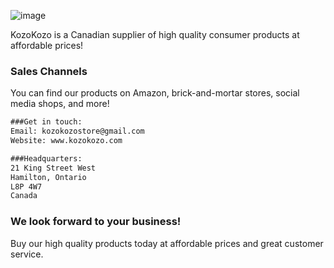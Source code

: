 ![image](https://user-images.githubusercontent.com/82908376/115480911-7b36c080-a219-11eb-9fc6-9a1043377bd4.png)



KozoKozo is a Canadian supplier of high quality consumer products at affordable prices! 

### Sales Channels 

You can find our products on Amazon, brick-and-mortar stores, social media shops, and more! 

```markdown
###Get in touch:
Email: kozokozostore@gmail.com
Website: www.kozokozo.com

###Headquarters:
21 King Street West
Hamilton, Ontario
L8P 4W7
Canada
```

### We look forward to your business!

Buy our high quality products today at affordable prices and great customer service. 
